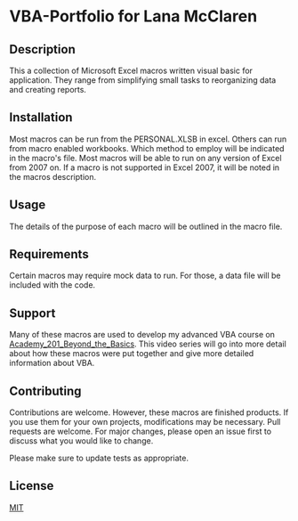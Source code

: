 # VBA-Portfolio for Lana McClaren

## Description
This a collection of Microsoft Excel macros written visual basic for application. They range from simplifying small tasks to reorganizing data and creating reports.

## Installation
Most macros can be run from the PERSONAL.XLSB in excel. Others can run from macro enabled workbooks. Which method to employ will be indicated in the macro's file.
Most macros will be able to run on any version of Excel from 2007 on. If a macro is not supported in Excel 2007, it will be noted in the macros description.

## Usage
The details of the purpose of each macro will be outlined in the macro file.

## Requirements
Certain macros may require mock data to run. For those, a data file will be included with the code.

## Support
Many of these macros are used to develop my advanced VBA course on [Academy_201_Beyond_the_Basics](https://www.youtube.com/channel/UChTxdxyy_NVPW7hNSRS1dzA/). This video series will go into more detail about how these macros were put together and give more detailed information about VBA.

## Contributing 
Contributions are welcome. However, these macros are finished products. If you use them for your own projects, modifications may be necessary.
Pull requests are welcome. For major changes, please open an issue first to discuss what you would like to change.

Please make sure to update tests as appropriate.

## License
[MIT](https://choosealicense.com/licenses/mit/)
